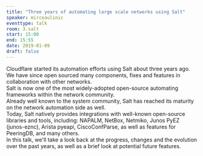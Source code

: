 ```yaml
---
title: "Three years of automating large scale networks using Salt"
speaker: mirceaulinic
eventtype: talk
room: 3.salt
start: 15:00
end: 15:55
date: 2019-01-09
draft: false
---
```


Cloudflare started its automation efforts using Salt about three years ago.  
We have since open sourced many components, fixes and features in collaboration with other networks.  
Salt is now one of the most widely-adopted open-source automating frameworks within the network community.  
Already well known to the system community, Salt has reached its maturity on the network automation side as well.  
Today, Salt natively provides integrations with well-known open-source libraries and tools,
including: NAPALM, NetBox, Netmiko, Junos PyEZ (junos-eznc), Arista pyeapi, CiscoConfParse, as well as features for PeeringDB, and many others.  
In this talk, we'll take a look back at the progress, changes and the evolution over the past years, as well as a brief look at potential future features.  

